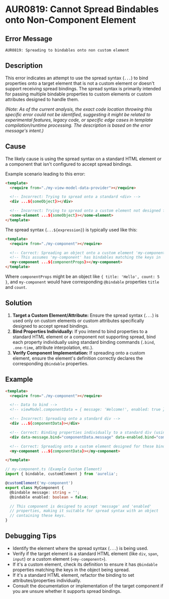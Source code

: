 # AUR0819: Cannot Spread Bindables onto Non-Component Element

## Error Message

`AUR0819: Spreading to bindables onto non custom element`

## Description

This error indicates an attempt to use the spread syntax (`...`) to bind properties onto a target element that is not a custom element or doesn't support receiving spread bindings. The spread syntax is primarily intended for passing multiple bindable properties to custom elements or custom attributes designed to handle them.

*(Note: As of the current analysis, the exact code location throwing this specific error could not be identified, suggesting it might be related to experimental features, legacy code, or specific edge cases in template compilation/runtime processing. The description is based on the error message's intent.)*

## Cause

The likely cause is using the spread syntax on a standard HTML element or a component that isn't configured to accept spread bindings.

Example scenario leading to this error:

```html
<template>
  <require from="./my-view-model-data-provider"></require>

  <!-- Incorrect: Trying to spread onto a standard <div> -->
  <div ...${someObject}></div>

  <!-- Incorrect: Trying to spread onto a custom element not designed for it -->
  <some-element ...${someObject}></some-element>
</template>
```

The spread syntax (`...${expression}`) is typically used like this:

```html
<template>
  <require from="./my-component"></require>

  <!-- Correct: Spreading an object onto a custom element 'my-component' -->
  <!-- This assumes 'my-component' has bindables matching the keys in 'componentProps' -->
  <my-component ...${componentProps}></my-component>
</template>
```

Where `componentProps` might be an object like `{ title: 'Hello', count: 5 }`, and `my-component` would have corresponding `@bindable` properties `title` and `count`.

## Solution

1.  **Target a Custom Element/Attribute:** Ensure the spread syntax (`...`) is used only on custom elements or custom attributes specifically designed to accept spread bindings.
2.  **Bind Properties Individually:** If you intend to bind properties to a standard HTML element or a component not supporting spread, bind each property individually using standard binding commands (`.bind`, `.one-time`, attribute interpolation, etc.).
3.  **Verify Component Implementation:** If spreading onto a custom element, ensure the element's definition correctly declares the corresponding `@bindable` properties.

## Example

```html
<template>
  <require from="./my-component"></require>

  <!-- Data to bind -->
  <!-- viewModel.componentData = { message: 'Welcome!', enabled: true }; -->

  <!-- Incorrect: Spreading onto a standard div -->
  <div ...${componentData}></div>

  <!-- Correct: Binding properties individually to a standard div (using hypothetical attributes) -->
  <div data-message.bind="componentData.message" data-enabled.bind="componentData.enabled"></div>

  <!-- Correct: Spreading onto a custom element designed for these bindables -->
  <my-component ...${componentData}></my-component>

</template>
```

```typescript
// my-component.ts (Example Custom Element)
import { bindable, customElement } from 'aurelia';

@customElement('my-component')
export class MyComponent {
  @bindable message: string = '';
  @bindable enabled: boolean = false;

  // This component is designed to accept 'message' and 'enabled'
  // properties, making it suitable for spread syntax with an object
  // containing these keys.
}
```

## Debugging Tips

*   Identify the element where the spread syntax (`...`) is being used.
*   Verify if the target element is a standard HTML element (like `div`, `span`, `input`) or a custom element (`<my-component>`).
*   If it's a custom element, check its definition to ensure it has `@bindable` properties matching the keys in the object being spread.
*   If it's a standard HTML element, refactor the binding to set attributes/properties individually.
*   Consult the documentation or implementation of the target component if you are unsure whether it supports spread bindings.
